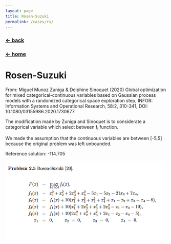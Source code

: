 ```yaml
---
layout: page
title: Rosen-Suzuki
permalink: /cases/rs/
---
```

### [← back](/cases/)
### [← home](/index/)

# Rosen-Suzuki
From: Miguel Munoz Zuniga & Delphine Sinoquet (2020) Global optimization for mixed categorical-continuous variables based on Gaussian process models with a randomized categorical space exploration step, INFOR: Information Systems and Operational Research, 58:2, 310-341, DOI: 10.1080/03155986.2020.1730677

The modification made by Zuniga and Sinoquet is to considerate a categorical variable which select between f<sub>i</sub> function. 

We made the assumption that the continuous variables are between [-5,5] because the original problem was left unbounded.

Reference solution: -114.705

<img align="left" src="https://raw.githubusercontent.com/mixed-optimization-benchmark/mixed-optimization-benchmark.github.io/master/Cas%20test/Rosen-Suzuki.PNG" >
